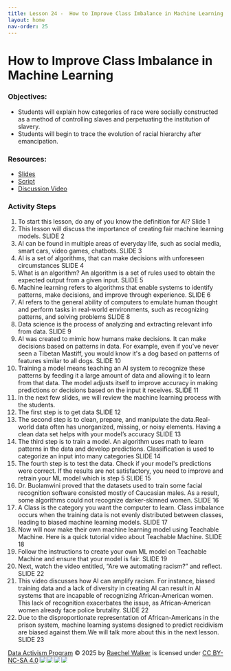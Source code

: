 ```yaml
---
title: Lesson 24 -  How to Improve Class Imbalance in Machine Learning 
layout: home
nav-order: 25
---
```


#  How to Improve Class Imbalance in Machine Learning

### Objectives:
- Students will explain how categories of race were socially constructed as a method of controlling slaves and perpetuating the institution of slavery. 
- Students will begin to trace the evolution of racial hierarchy after emancipation. 

### Resources:
- <a href = "https://drive.google.com/file/d/1PBQsN2bB8BNdlph8hru4L0IHpzxD_-t0/view?usp=drive_link">Slides</a>
- <a href = "https://docs.google.com/document/d/1xaFEkrQU6yL4xd2poEK-XmwAECnCYxe1TeR-bp8xDWA/edit?tab=t.0">Script</a>
- <a href = "https://drive.google.com/file/d/1Lo_gtKZF3kTqm3B9Bnwn7G_C7d9Sdxbp/view?usp=drive_link">Discussion Video</a>


### Activity Steps

1. To start this lesson, do any of you know the definition for AI? Slide 1 
2. This lesson will discuss the importance of creating fair machine learning models.  SLIDE 2
3. AI can be found in multiple areas of everyday life, such as social media, smart cars, video games, chatbots. SLIDE 3
4. AI is a set of algorithms, that can make decisions with unforeseen circumstances  SLIDE 4
5. What is an algorithm? An algorithm is a set of rules used to obtain the expected output from a given input. SLIDE 5
5. Machine learning refers to algorithms that enable systems to identify patterns, make decisions, and improve through experience. SLIDE 6
6. AI refers to the general ability of computers to emulate human thought and perform tasks in real-world environments, such as recognizing patterns, and solving problems SLIDE 8
7. Data science is the process of analyzing and extracting relevant info from data.  SLIDE 9
8. AI was created to mimic how humans make decisions. It can make decisions based on patterns in data. For example, even if you've never seen a Tibetan Mastiff, you would know it's a dog based on patterns of features similar to all dogs. SLIDE 10
9. Training a model means teaching an AI system to recognize these patterns by feeding it a large amount of data and allowing it to learn from that data. The model adjusts itself to improve accuracy in making predictions or decisions based on the input it receives. SLIDE 11
10. In the next few slides, we will review the machine learning process with the students.
11. The first step is to get data SLIDE 12
12. The second step is to clean, prepare, and manipulate the data.Real-world data often has unorganized, missing, or noisy elements. Having a clean data set helps with your model’s accuracy SLIDE 13
13. The third step is to train a model. An algorithm uses math to learn patterns in the data and develop predictions. Classification is used to categorize an input  into many categories SLIDE 14
14. The fourth step is to test the data. Check if your model's predictions were correct. If the results are not satisfactory, you need to improve and retrain your ML model which is step 5 SLIDE 15
15. Dr. Buolamwini proved that the datasets used to train some facial recognition software consisted mostly of Caucasian males. As a result, some algorithms could not recognize darker-skinned women. SLIDE 16
16. A Class is the category you want the computer to learn. Class imbalance occurs when the training data is not evenly distributed between classes, leading to biased machine learning models. SLIDE 17
17. Now will now make their own machine learning model using Teachable Machine. Here is a quick tutorial video about Teachable Machine.  SLIDE 18 
18. Follow the instructions to create your own ML model on Teachable Machine and ensure that your model is fair. SLIDE 19 
19. Next, watch the video entitled, “Are we automating racism?” and reflect. SLIDE 22
20. This video discusses how AI can amplify racism. For instance, biased training data and a lack of diversity in creating AI can result in AI systems that are incapable of recognizing African-American women.  This lack of recognition exacerbates the issue, as African-American women already face police brutality. SLIDE 22
21. Due to the disproportionate representation of African-Americans in the prison system, machine learning systems designed to predict recidivism are biased against them.We will talk more about this in the next lesson.  SLIDE 23




<a href="https://creativecommons.org">Data Activism Program</a> © 2025 by <a href="https://creativecommons.org">Raechel Walker</a> is licensed under <a href="https://creativecommons.org/licenses/by-nc-sa/4.0/">CC BY-NC-SA 4.0</a><img src="https://mirrors.creativecommons.org/presskit/icons/cc.svg" style="max-width: 1em;max-height:1em;margin-left: .2em;"><img src="https://mirrors.creativecommons.org/presskit/icons/by.svg" style="max-width: 1em;max-height:1em;margin-left: .2em;"><img src="https://mirrors.creativecommons.org/presskit/icons/nc.svg" style="max-width: 1em;max-height:1em;margin-left: .2em;"><img src="https://mirrors.creativecommons.org/presskit/icons/sa.svg" style="max-width: 1em;max-height:1em;margin-left: .2em;">